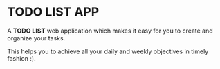 <h1> TODO LIST APP</h1>

A <strong>TODO LIST</strong> web application which makes it easy for you to create and organize your tasks. 

This helps you to achieve all your daily and weekly objectives in timely fashion :).